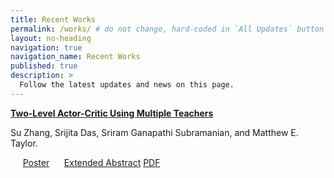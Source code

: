 ```yaml
---
title: Recent Works
permalink: /works/ # do not change, hard-coded in `All Updates` button in the homepage.
layout: no-heading
navigation: true
navigation_name: Recent Works
published: true
description: >
  Follow the latest updates and news on this page.  
---
```

[**Two-Level Actor-Critic Using Multiple Teachers**](https://suzhang94.github.io/TLAC/)

Su Zhang, Srijita Das, Sriram Ganapathi Subramanian, and Matthew E. Taylor.

&nbsp;&nbsp;&nbsp;&nbsp; [Poster](https://suzhang94.github.io/files/TLAC_poster.pdf)
&nbsp;&nbsp;&nbsp;&nbsp; [Extended Abstract](https://suzhang94.github.io/files/TLAC_ExtendedAbstract.pdf)
    [PDF](https://suzhang94.github.io/files/TLAC_TMLR.pdf)
